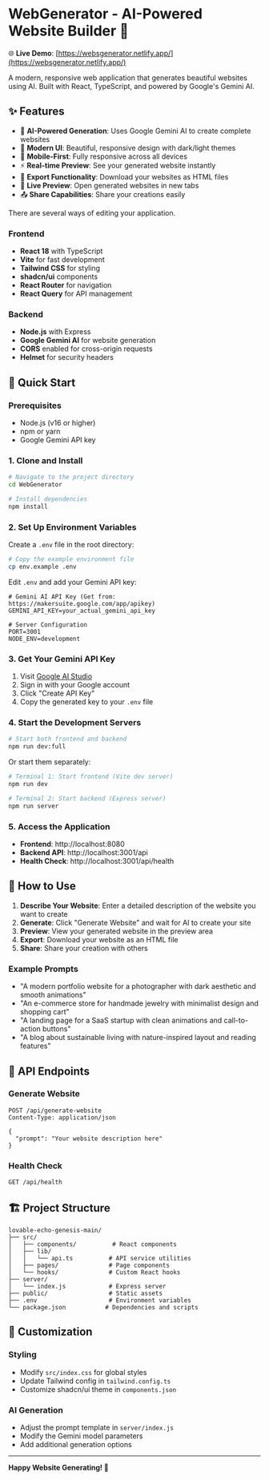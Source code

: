 # WebGenerator - AI-Powered Website Builder 🚀

🌐 **Live Demo**: [https://websgenerator.netlify.app/](https://websgenerator.netlify.app/)

A modern, responsive web application that generates beautiful websites using AI. Built with React, TypeScript, and powered by Google's Gemini AI.

## ✨ Features

- 🤖 **AI-Powered Generation**: Uses Google Gemini AI to create complete websites
- 🎨 **Modern UI**: Beautiful, responsive design with dark/light themes
- 📱 **Mobile-First**: Fully responsive across all devices
- ⚡ **Real-time Preview**: See your generated website instantly
- 💾 **Export Functionality**: Download your websites as HTML files
- 🔄 **Live Preview**: Open generated websites in new tabs
- 📤 **Share Capabilities**: Share your creations easily

There are several ways of editing your application.

### Frontend
- **React 18** with TypeScript
- **Vite** for fast development
- **Tailwind CSS** for styling
- **shadcn/ui** components
- **React Router** for navigation
- **React Query** for API management

### Backend
- **Node.js** with Express
- **Google Gemini AI** for website generation
- **CORS** enabled for cross-origin requests
- **Helmet** for security headers

## 🚀 Quick Start

### Prerequisites
- Node.js (v16 or higher)
- npm or yarn
- Google Gemini API key

### 1. Clone and Install

```bash
# Navigate to the project directory
cd WebGenerator

# Install dependencies
npm install
```

### 2. Set Up Environment Variables

Create a `.env` file in the root directory:

```bash
# Copy the example environment file
cp env.example .env
```

Edit `.env` and add your Gemini API key:

```env
# Gemini AI API Key (Get from: https://makersuite.google.com/app/apikey)
GEMINI_API_KEY=your_actual_gemini_api_key

# Server Configuration
PORT=3001
NODE_ENV=development
```

### 3. Get Your Gemini API Key

1. Visit [Google AI Studio](https://makersuite.google.com/app/apikey)
2. Sign in with your Google account
3. Click "Create API Key"
4. Copy the generated key to your `.env` file

### 4. Start the Development Servers

```bash
# Start both frontend and backend
npm run dev:full
```

Or start them separately:

```bash
# Terminal 1: Start frontend (Vite dev server)
npm run dev

# Terminal 2: Start backend (Express server)
npm run server
```

### 5. Access the Application

- **Frontend**: http://localhost:8080
- **Backend API**: http://localhost:3001/api
- **Health Check**: http://localhost:3001/api/health

## 📖 How to Use

1. **Describe Your Website**: Enter a detailed description of the website you want to create
2. **Generate**: Click "Generate Website" and wait for AI to create your site
3. **Preview**: View your generated website in the preview area
4. **Export**: Download your website as an HTML file
5. **Share**: Share your creation with others

### Example Prompts

- "A modern portfolio website for a photographer with dark aesthetic and smooth animations"
- "An e-commerce store for handmade jewelry with minimalist design and shopping cart"
- "A landing page for a SaaS startup with clean animations and call-to-action buttons"
- "A blog about sustainable living with nature-inspired layout and reading features"

## 🔧 API Endpoints

### Generate Website
```http
POST /api/generate-website
Content-Type: application/json

{
  "prompt": "Your website description here"
}
```

### Health Check
```http
GET /api/health
```

## 🏗️ Project Structure

```
lovable-echo-genesis-main/
├── src/
│   ├── components/          # React components
│   ├── lib/
│   │   └── api.ts          # API service utilities
│   ├── pages/              # Page components
│   └── hooks/              # Custom React hooks
├── server/
│   └── index.js            # Express server
├── public/                 # Static assets
├── .env                    # Environment variables
└── package.json           # Dependencies and scripts
```

## 🎨 Customization

### Styling
- Modify `src/index.css` for global styles
- Update Tailwind config in `tailwind.config.ts`
- Customize shadcn/ui theme in `components.json`

### AI Generation
- Adjust the prompt template in `server/index.js`
- Modify the Gemini model parameters
- Add additional generation options


---

**Happy Website Generating! 🎉**
